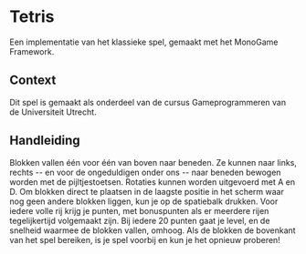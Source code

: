 # Tetris

Een implementatie van het klassieke spel, gemaakt met het MonoGame Framework.

## Context

Dit spel is gemaakt als onderdeel van de cursus Gameprogrammeren van de Universiteit Utrecht.

## Handleiding

Blokken vallen één voor één van boven naar beneden. Ze kunnen naar links, rechts -- en voor de ongeduldigen onder ons -- naar beneden bewogen worden met de pijltjestoetsen. 
Rotaties kunnen worden uitgevoerd met A en D.
Om blokken direct te plaatsen in de laagste positie in het scherm waar nog geen andere blokken liggen, kun je op de spatiebalk drukken.
Voor iedere volle rij krijg je punten, met bonuspunten als er meerdere rijen tegelijkertijd volgemaakt zijn. 
Bij iedere 20 punten gaat je level, en de snelheid waarmee de blokken vallen, omhoog.
Als de blokken de bovenkant van het spel bereiken, is je spel voorbij en kun je het opnieuw proberen!
